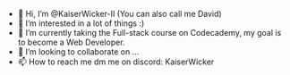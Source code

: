 - 👋 Hi, I’m @KaiserWicker-II (You can also call me David)
- 👀 I’m interested in a lot of things :)
- 🌱 I’m currently taking the Full-stack course on Codecademy, my goal is to become a Web Developer.
- 💞️ I’m looking to collaborate on ...
- 📫 How to reach me dm me on discord: KaiserWicker
